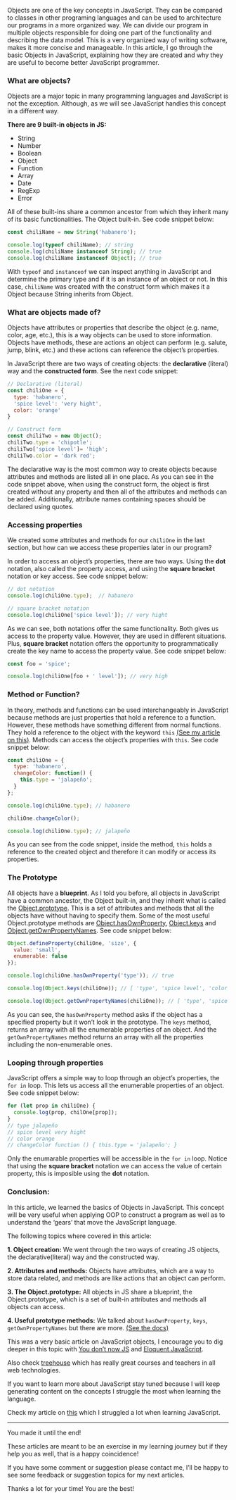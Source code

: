 Objects are one of the key concepts in JavaScript. They can be compared to classes in other programing languages and can be used to architecture our programs in a more organized way. We can divide our program in multiple objects responsible for doing one part of the functionality and describing the data model. This is a very organized way of writing software, makes it more concise and manageable. In this article, I go through the basic Objects in JavaScript, explaining how they are created and why they are useful to become better JavaScript programmer. 

### What are objects?

Objects are a major topic in many programming languages and JavaScript is not the exception. Although, as we will see JavaScript handles this concept in a different way. 

**There are 9 built-in objects in JS:**

* String
* Number
* Boolean
* Object
* Function
* Array
* Date
* RegExp
* Error

All of these built-ins share a common ancestor from which they inherit many of its basic functionalities. The Object built-in. See code snippet below:

```javascript
const chiliName = new String('habanero');

console.log(typeof chiliName); // string
console.log(chiliName instanceof String); // true
console.log(chiliName instanceof Object); // true
```

With `typeof` and `instanceof` we can inspect anything in JavaScript and determine the primary type and if it is an instance of an object or not. In this case, `chiliName` was created with the construct form which makes it a Object because String inherits from Object.

### What are objects made of?

Objects have attributes or properties that describe the object (e.g. name, color, age, etc.), this is a way objects can be used to store information. Objects have methods, these are actions an object can perform (e.g. salute, jump, blink, etc.) and these actions can reference the object’s properties.

In JavaScript there are two ways of creating objects: the **declarative** (literal) way and the **constructed form**. See the next code snippet:

```javascript
// Declarative (literal)
const chiliOne = {
  type: 'habanero',
  'spice level': 'very hight',
  color: 'orange'
}

// Construct form
const chiliTwo = new Object();
chiliTwo.type = 'chipotle';
chiliTwo['spice level']= 'high';
chiliTwo.color = 'dark red';
```

The declarative way is the most common way to create objects because attributes and methods are listed all in one place. As you can see in the code snippet above, when using the construct form, the object is first created without any property and then all of the attributes and methods can be added. Additionally, attribute names containing spaces should be declared using quotes.

### Accessing properties

We created some attributes and methods for our `chiliOne` in the last section, but how can we access these properties later in our program?

In order to access an object’s properties, there are two ways. Using the **dot** notation, also called the property access, and using the **square bracket** notation or key access. See code snippet below:

```javascript
// dot notation
console.log(chiliOne.type);  // habanero

// square bracket notation
console.log(chiliOne['spice level']); // very hight
```

As we can see, both notations offer the same functionality. Both gives us access to the property value. However, they are used in different situations. Plus, **square bracket** notation offers the opportunity to programmatically create the key name to access the property value. See code snippet below:

```javascript
const foo = 'spice';

console.log(chiliOne[foo + ' level']); // very high
```

### Method or Function?

In theory, methods and functions can be used interchangeably in JavaScript because methods are just properties that hold a reference to a function. However, these methods have something different from normal functions. They hold a reference to the object with the keyword `this` [(See my article on this)](http://www.anfelo.com/articles/javascript/1/). Methods can access the object’s properties with `this`. See code snippet below:

```javascript
const chiliOne = {
  type: 'habanero',
  changeColor: function() {
    this.type = 'jalapeño';
  }
};

console.log(chiliOne.type); // habanero

chiliOne.changeColor();

console.log(chiliOne.type); // jalapeño
```

As you can see from the code snippet, inside the method, `this` holds a reference to the created object and therefore it can modify or access its properties. 

### The Prototype

All objects have a **blueprint**. As I told you before, all objects in JavaScript have a common ancestor, the Object built-in, and they inherit what is called the [Object.prototype](https://developer.mozilla.org/en-US/docs/Web/JavaScript/Reference/Global_Objects/Object/prototype). This is a set of attributes and methods that all the objects have without having to specify them.  Some of the most useful Object.prototype methods are [Object.hasOwnProperty](https://developer.mozilla.org/en-US/docs/Web/JavaScript/Reference/Global_Objects/Object/hasOwnProperty), [Object.keys](https://developer.mozilla.org/en-US/docs/Web/JavaScript/Reference/Global_Objects/Object/keys) and [Object.getOwnPropertyNames](https://developer.mozilla.org/en-US/docs/Web/JavaScript/Reference/Global_Objects/Object/getOwnPropertyNames). See code snippet below:

```javascript
Object.defineProperty(chiliOne, 'size', {
  value: 'small',
  enumerable: false
});

console.log(chiliOne.hasOwnProperty('type')); // true

console.log(Object.keys(chiliOne)); // [ 'type', 'spice level', 'color', 'changeColor' ]

console.log(Object.getOwnPropertyNames(chiliOne)); // [ 'type', 'spice level', 'color', 'changeColor', 'size' ]
```

As you can see, the `hasOwnProperty` method asks if the object has a specified property but it won’t look in the prototype. The `keys` method, returns an array with all the enumerable properties of an object. And the `getOwnPropertyNames` method returns an array with all the properties including the non-enumerable ones.

### Looping through properties 

JavaScript offers a simple way to loop through an object’s properties, the `for in` loop. This lets us access all the enumerable properties of an object. See code snippet below:

```javascript
for (let prop in chiliOne) {
  console.log(prop, chilOne[prop]);
}
// type jalapeño
// spice level very hight
// color orange
// changeColor function () { this.type = 'jalapeño'; }
```
Only the enumarable properties will be accessible in the `for in` loop. Notice that using the **square bracket** notation we can access the value of certain property, this is imposible using the **dot** notation.


### Conclusion:

In this article, we learned the basics of Objects in JavaScript. This concept will be very useful when applying OOP to construct a program as well as to understand the ‘gears’ that move the JavaScript language. 

The following topics where covered in this article:

**1. Object creation:** We went through the two ways of creating JS objects, the declarative(literal) way and the constructed way.

**2. Attributes and methods:** Objects have attributes, which are a way to store data related, and methods are like actions that an object can perform. 

**3. The Object.prototype:** All objects in JS share a blueprint, the Object.prototype, which is a set of built-in attributes and methods all objects can access.

**4. Useful prototype methods:** We talked about `hasOwnProperty`, `keys`, `getOwnPropertyNames` but there are more. [(See the docs)]( https://developer.mozilla.org/en-US/docs/Web/JavaScript/Reference/Global_Objects/Object/prototype) 

This was a very basic article on JavaScript objects, I encourage you to dig deeper in this topic with [You don’t now JS](https://github.com/getify/You-Dont-Know-JS/blob/master/this%20%26%20object%20prototypes/ch1.md) and [Eloquent JavaScript](http://eloquentjavascript.net/). 

Also check [treehouse](https://teamtreehouse.com/home) which has really great courses and teachers in all web technologies. 

If you want to learn more about JavaScript stay tuned because I will keep generating content on the concepts I struggle the most when learning the language.

Check my article on [this](http://www.anfelo.com/articles/javascript/1/) which I struggled a lot when learning JavaScript. 

<hr>
You made it until the end!

These articles are meant to be an exercise in my learning journey but if they help you as well, that is a happy coincidence! 

If you have some comment or suggestion please contact me, I’ll be happy to see some feedback or suggestion topics for my next articles.

Thanks a lot for your time! You are the best!
